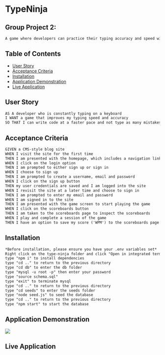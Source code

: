 # TypeNinja

## Group Project 2:
```md
A game where developers can practice their typing accuracy and speed with words that are all generated at random.
```

## Table of Contents

 * [User Story](#user-story)
 * [Acceptance Criteria](#acceptance-criteria)
 * [Installation](#installation)
 * [Application Demonstration](#application-demonstration)
 * [Live Application](#live-application)

## User Story

```md
AS A developer who is constantly typing on a keyboard
I WANT a game that improves my typing speed and accuracy
SO THAT I can write code at a faster pace and not type as many mistakes
```

## Acceptance Criteria

```md
GIVEN a CMS-style blog site
WHEN I visit the site for the first time
THEN I am presented with the homepage, which includes a navigation link with an option to login or sign up.
WHEN I click on the login option
THEN I am prompted to either sign up or sign in
WHEN I choose to sign up
THEN I am prompted to create a username, email and password
WHEN I click on the sign up button
THEN my user credentials are saved and I am logged into the site
WHEN I revisit the site at a later time and choose to sign in
THEN I am prompted to enter my email and password
WHEN I am signed in to the site
THEN I am presented with the game screen to start playing the game
WHEN I click on the scoreboards button 
THEN I am taken to the scoreboards page to inspect the scoreboards
WHEN I play and complete a session of the game
THEN I have an option to save my score ('WPM') to the scoreboards page and saved speeds section
```
## Installation

```md
*Before installation, please ensure you have your .env variables set*
Right click on the type-ninja folder and click "Open in integrated terminal" 
type "npm i" to install dependencies
type "cd .." to return to the previous directory
type "cd db" to enter the db folder
type "mysql -u root -p" then enter your password
type "source schema.sql"
type "exit" to terminate mysql
type "cd .." to return to the previous directory
type "cd seeds" to enter the seeds folder
type "node seed.js" to seed the database
type "cd .." to return to the previous directory
type "npm start" to start the database
```

## Application Demonstration

![](./assets/images/demo.png)

## Live Application

